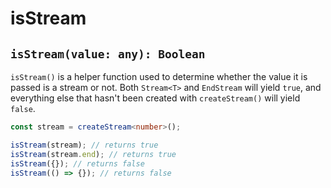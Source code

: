 # isStream

## `isStream(value: any): Boolean`

`isStream()` is a helper function used to determine whether the value it is passed is a stream or not. Both `Stream<T>` and `EndStream` will yield `true`, and everything else that hasn't been created with `createStream()` will yield `false`.

```typescript
const stream = createStream<number>();

isStream(stream); // returns true
isStream(stream.end); // returns true
isStream({}); // returns false
isStream(() => {}); // returns false
```
